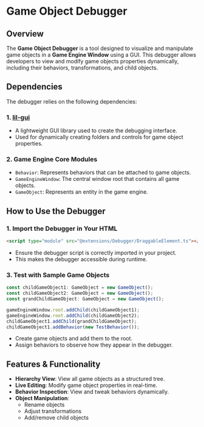 # Game Object Debugger

## Overview
The **Game Object Debugger** is a tool designed to visualize and manipulate game objects in a **Game Engine Window** using a GUI. This debugger allows developers to view and modify game objects properties dynamically, including their behaviors, transformations, and child objects.

## Dependencies
The debugger relies on the following dependencies:

### 1. **[lil-gui](https://github.com/georgealways/lil-gui)**
   - A lightweight GUI library used to create the debugging interface.
   - Used for dynamically creating folders and controls for game object properties.

### 2. **Game Engine Core Modules**
   - `Behavior`: Represents behaviors that can be attached to game objects.
   - `GameEngineWindow`: The central window root that contains all game objects.
   - `GameObject`: Represents an entity in the game engine.

## How to Use the Debugger
### **1. Import the Debugger in Your HTML**
```html
<script type="module" src="@extensions/Debugger/DraggableElement.ts"></script>
```
- Ensure the debugger script is correctly imported in your project.
- This makes the debugger accessible during runtime.

### **3. Test with Sample Game Objects**
```typescript
const childGameObject1: GameObject = new GameObject();
const childGameObject2: GameObject = new GameObject();
const grandChildGameObject: GameObject = new GameObject();

gameEngineWindow.root.addChild(childGameObject1);
gameEngineWindow.root.addChild(childGameObject2);
childGameObject1.addChild(grandChildGameObject);
childGameObject1.addBehavior(new TestBehavior());
```
- Create game objects and add them to the root.
- Assign behaviors to observe how they appear in the debugger.

## Features & Functionality
- **Hierarchy View**: View all game objects as a structured tree.
- **Live Editing**: Modify game object properties in real-time.
- **Behavior Inspection**: View and tweak behaviors dynamically.
- **Object Manipulation**:
  - Rename objects
  - Adjust transformations
  - Add/remove child objects
